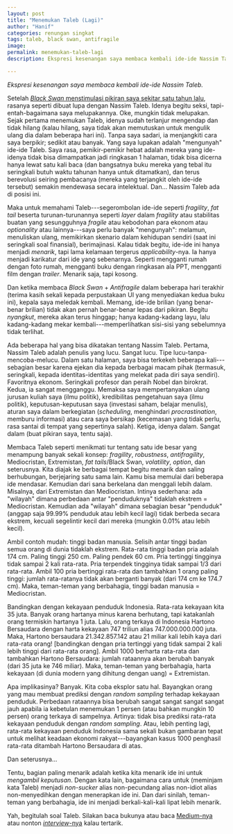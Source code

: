 ```yaml
---
layout: post
title: "Menemukan Taleb (Lagi)"
author: "Hanif" 
categories: renungan singkat
tags: taleb, black swan, antifragile
image: 
permalink: menemukan-taleb-lagi
description: Ekspresi kesenangan saya membaca kembali ide-ide Nassim Taleb.

---
```


*Ekspresi kesenangan saya membaca kembali ide-ide Nassim Taleb.* <!--more-->

Setelah [*Black Swan* menstimulasi pikiran saya sekitar satu tahun lalu](konsep-dari-black-swan), rasanya seperti dibuat lupa dengan Nassim Taleb. Idenya begitu seksi, tapi-entah-bagaimana saya melupakannya. Oke, mungkin tidak melupakan. Sejak pertama menemukan Taleb, idenya sudah terlanjur mengendap dan tidak hilang (kalau hilang, saya tidak akan memutuskan untuk mengulik ulang dia dalam beberapa hari ini). Tanpa saya sadari, ia menjangkiti cara saya berpikir; sedikit atau banyak. Yang saya lupakan adalah "mengunyah" ide-ide Taleb. Saya rasa, pemikir-pemikir hebat adalah mereka yang ide-idenya tidak bisa dimampatkan jadi ringkasan 1 halaman, tidak bisa dicerna hanya lewat satu kali baca (dan bangsatnya buku mereka yang tebal itu seringkali butuh waktu tahunan hanya untuk ditamatkan), dan terus berevolusi seiring pembacanya (mereka yang terjangkit oleh ide-ide tersebut) semakin mendewasa secara intelektual. Dan... Nassim Taleb ada di posisi ini. 

Maka untuk memahami Taleb---segerombolan ide-ide seperti *fragility*, *fat tail* beserta turunan-turunannya seperti *layer* dalam *fragility* atau stabilitas buatan yang sesungguhnya *fragile* atau kebodohan para ekonom atau *optionality* atau lainnya---saya perlu banyak "mengunyah": melamun, menuliskan ulang, memikirkan skenario dalam kehidupan sendiri (saat ini seringkali soal finansial), berimajinasi. Kalau tidak begitu, ide-ide ini hanya menjadi *menarik*, tapi lama kelamaan tergerus *applicability*-nya. Ia hanya menjadi karikatur dari ide yang sebenarnya. Seperti mengganti rumah dengan foto rumah, mengganti buku dengan ringkasan ala PPT, mengganti film dengan *trailer*. Menarik saja, tapi kosong. 

Dan ketika membaca *Black Swan* + *Antifragile* dalam beberapa hari terakhir (terima kasih sekali kepada perpustakaan UI yang menyediakan kedua buku ini), kepala saya meledak kembali. Memang, ide-ide brilian (yang benar-benar brilian) tidak akan pernah benar-benar lepas dari pikiran. Begitu *nyangkut*, mereka akan terus hinggap; hanya kadang-kadang layu, lalu kadang-kadang mekar kembali---memperlihatkan sisi-sisi yang sebelumnya tidak terlihat.

Ada beberapa hal yang bisa dikatakan tentang Nassim Taleb. Pertama, Nassim Taleb adalah penulis yang lucu. Sangat lucu. Tipe lucu-tanpa-mencoba-melucu. Dalam satu halaman, saya bisa terkekeh beberapa kali---sebagian besar karena ejekan dia kepada berbagai macam pihak (termasuk, seringkali, kepada identitas-identitas yang melekat pada diri saya sendiri). Favoritnya ekonom. Seringkali profesor dan peraih Nobel dan birokrat.  Kedua, ia sangat mengganggu. Memaksa saya mempertanyakan ulang jurusan kuliah saya (ilmu politik), kredibilitas pengetahuan saya (ilmu politik), keputusan-keputusan saya (investasi saham, belajar menulis), aturan saya dalam berkegiatan (*scheduling*, menghindari *procrastination*, memburu informasi) atau cara saya bersikap (kecemasan yang tidak perlu, rasa santai di tempat yang sepertinya salah). Ketiga, idenya dalam. Sangat dalam (buat pikiran saya, tentu saja). 

Membaca Taleb seperti menikmati tur tentang satu ide besar yang menampung banyak sekali konsep: *fragility*, *robustness*, *antifragility*, Mediocristan, Extremistan, *fat tails*/Black Swan, *volatility*, *option*, dan seterusnya. Kita diajak ke berbagai tempat begitu menarik dan saling berhubungan, berjejaring satu sama lain. Kamu bisa memulai dari beberapa ide mendasar. Kemudian dari sana berkelana dan menggali lebih dalam. Misalnya, dari Extremistan dan Mediocristan. Intinya sederhana: ada "wilayah" dimana perbedaan antar "penduduknya" tidaklah ekstrem = Mediocristan. Kemudian ada "wilayah" dimana sebagian besar "penduduk" (anggap saja 99.99% penduduk atau lebih kecil lagi) tidak berbeda secara ekstrem, kecuali segelintir kecil dari mereka (mungkin 0.01% atau lebih kecil). 

Ambil contoh mudah: tinggi badan manusia. Selisih antar tinggi badan semua orang di dunia tidaklah ekstrem. Rata-rata tinggi badan pria adalah 174 cm. Paling tinggi 250 cm. Paling pendek 60 cm. Pria tertinggi tingginya tidak sampai 2 kali rata-rata. Pria terpendek tingginya tidak sampai 1/3 dari rata-rata. Ambil 100 pria bertinggi rata-rata dan tambahkan 1 orang paling tinggi: jumlah rata-ratanya tidak akan berganti banyak (dari 174 cm ke 174.7 cm). Maka, teman-teman yang berbahagia, tinggi badan manusia = Mediocristan. 

Bandingkan dengan kekayaan penduduk Indonesia. Rata-rata kekayaan kita 35 juta. Banyak orang hartanya minus karena berhutang, tapi katakanlah orang termiskin hartanya 1 juta. Lalu, orang terkaya di Indonesia Hartono Bersaudara dengan harta kekayaan 747 triliun alias 747.000.000.000 juta. Maka, Hartono bersaudara 21.342.857.142 atau 21 miliar kali lebih kaya dari rata-rata orang! [bandingkan dengan pria tertinggi yang tidak sampai 2 kali lebih tinggi dari rata-rata orang]. Ambil 1000 berharta rata-rata dan tambahkan Hartono Bersaudara: jumlah rataannya akan berubah banyak (dari 35 juta ke 746 miliar). Maka, teman-teman yang berbahagia, harta kekayaan (di dunia modern yang dihitung dengan uang) = Extremistan. 

Apa implikasinya? Banyak. Kita coba eksplor satu hal. Bayangkan orang yang mau membuat prediksi dengan *random sampling* terhadap kekayaan penduduk. Perbedaan rataannya bisa berubah sangat sangat sangat sangat jauh apabila ia kebetulan menemukan 1 persen (atau bahkan mungkin 10 persen) orang terkaya di sampelnya. Artinya: tidak bisa prediksi rata-rata kekayaan penduduk dengan *random sampling*. Atau, lebih penting lagi, rata-rata kekayaan penduduk Indonesia sama sekali bukan gambaran tepat untuk melihat keadaan ekonomi rakyat---bayangkan kasus 1000 penghasil rata-rata ditambah Hartono Bersaudara di atas. 

Dan seterusnya...

Tentu, bagian paling menarik adalah ketika kita menarik ide ini untuk *mengambil keputusan*. Dengan kata lain, bagaimana cara untuk (meminjam kata Taleb) menjadi *non-sucker* alias non-pecundang alias non-idiot alias non-menyedihkan dengan menerapkan ide ini. Dan dari sinilah, teman-teman yang berbahagia, ide ini menjadi berkali-kali-kali lipat lebih menarik. 

Yah, begitulah soal Taleb. Silakan baca bukunya atau baca [Medium-nya](https://nntaleb.medium.com/) atau nonton [*interview*-nya](https://www.youtube.com/watch?v=18ZxCxN2ZMo&pp=ygUYbmFzc2ltIHRhbGViIHRpbSBmZXJyaXNz) kalau tertarik. 